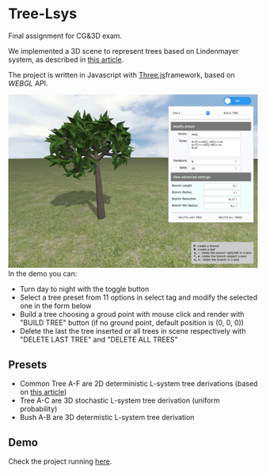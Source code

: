 # Tree-Lsys

Final assignment for CG&3D exam.

We implemented a 3D scene to represent trees based on Lindenmayer system, as described in [this article](http://algorithmicbotany.org/papers/abop/abop-ch1.pdf). 

The project is written in Javascript with [Three.js](https://threejs.org/)framework, based on 
*WEBGL* API. 

![](demo/demo.png)
In the demo you can:
  - Turn day to night with the toggle button
  - Select a tree preset from 11 options in select tag and modify the selected one in the form below
  - Build a tree choosing a groud point with mouse click and render with "BUILD TREE" button (if no ground point, default position is (0, 0, 0))
  - Delete the last the tree inserted or all trees in scene respectively with "DELETE LAST TREE" and "DELETE ALL TREES"
  


## Presets
- Common Tree A-F are 2D deterministic L-system tree derivations (based on [this article](http://algorithmicbotany.org/papers/abop/abop-ch1.pdf))
- Tree A-C are 3D stochastic L-system tree derivation (uniform probability) 
- Bush A-B are 3D determistic L-system tree derivation 


## Demo
Check the project running [here](https://alessandraalf.github.io/Tree-Lsys).

